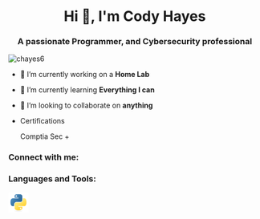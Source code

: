 <h1 align="center">Hi 👋, I'm Cody Hayes</h1>
<h3 align="center">A passionate Programmer, and Cybersecurity professional</h3>

<p align="left"> <img src="https://komarev.com/ghpvc/?username=chayes6&label=Profile%20views&color=0e75b6&style=flat" alt="chayes6" /> </p>

- 🔭 I’m currently working on a **Home Lab**

- 🌱 I’m currently learning **Everything I can**

- 👯 I’m looking to collaborate on **anything**

- Certifications

   Comptia Sec +

<h3 align="left">Connect with me:</h3>
<p align="left">
</p>

<h3 align="left">Languages and Tools:</h3>
<p align="left"> <a href="https://www.python.org" target="_blank" rel="noreferrer"> <img src="https://raw.githubusercontent.com/devicons/devicon/master/icons/python/python-original.svg" alt="python" width="40" height="40"/> </a> </p>
